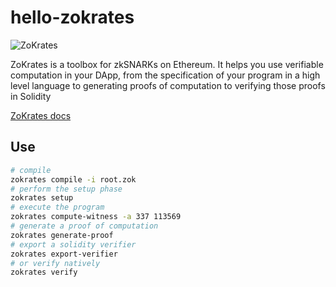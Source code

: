 # hello-zokrates

![ZoKrates](https://avatars.githubusercontent.com/u/38394829?s=200&v=4)

ZoKrates is a toolbox for zkSNARKs on Ethereum. It helps you use verifiable computation in your DApp, from the specification of your program in a high level language to generating proofs of computation to verifying those proofs in Solidity

[ZoKrates docs](https://zokrates.github.io/introduction.html)

## Use

```sh
# compile
zokrates compile -i root.zok
# perform the setup phase
zokrates setup
# execute the program
zokrates compute-witness -a 337 113569
# generate a proof of computation
zokrates generate-proof
# export a solidity verifier
zokrates export-verifier
# or verify natively
zokrates verify
```
